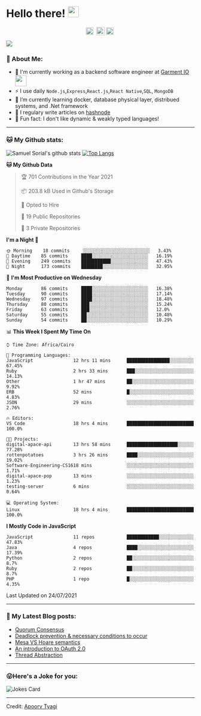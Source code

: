 # Hello there! <img src="https://github.com/TheDudeThatCode/TheDudeThatCode/blob/master/Assets/Hi.gif" width="29px">
<p align="center">
<a href="https://www.linkedin.com/in/samuel-sorial/" target="blank"><img align="center" src="https://cdn.jsdelivr.net/npm/simple-icons@3.0.1/icons/linkedin.svg" alt="samuel_linkedin" height="20" width="20" /></a>&nbsp;
<a href="https://stackoverflow.com/users/13089670/samuel-sorial"><img align="center" alt="Samuel Sorial stack over flow" width="22px" src="https://cdn.jsdelivr.net/npm/simple-icons@3.0.1/icons/stackoverflow.svg" /></a>
<a href="https://twitter.com/samolaaaa" target="blank"><img align="center" src="https://cdn.jsdelivr.net/npm/simple-icons@3.0.1/icons/twitter.svg" alt="samuel_twitter" height="20" width="20" /></a>&nbsp;
</p>


![](https://camo.githubusercontent.com/992babdffd8c74a1502de375fbdf7e4d54773242/68747470733a2f2f6d656469612e67697068792e636f6d2f6d656469612f53576f536b4e36447854737a71494b4571762f67697068792e676966)

### 🤵 About Me:
- 🏦 I'm currently working as a backend software engineer at [Garment IO](https://garment.io)
      <img src="https://media.giphy.com/media/WUlplcMpOCEmTGBtBW/giphy.gif" width="30">
- ⚡ I use daily ```Node.js```,```Express```,```React.js```,```React Native```,```SQL```, ```MongoDB```
- 🌱 I’m currently learning docker, database physical layer, distribued systems, and .Net framework
- 📝 I regulary write articles on [hashnode](https://samuelsorial.tech/)
- 🤔 Fun fact: I don't like dynamic & weakly typed languages!

---
### 🐱 My Github stats:
![Samuel Sorial's github stats](https://github-readme-stats.vercel.app/api?username=samuel-sorial&show_icons=true&title_color=ffc857&icon_color=8ac926&text_color=daf7dc&bg_color=151515&hide=["stars"])
[![Top Langs](https://github-readme-stats.vercel.app/api/top-langs/?username=samuel-sorial&layout=compact&text_color=daf7dc&bg_color=151515)](https://github.com/anuraghazra/github-readme-stats)

<!--START_SECTION:waka-->
**🐱 My Github Data** 

> 🏆 701 Contributions in the Year 2021
 > 
> 📦 203.8 kB Used in Github's Storage 
 > 
> 💼 Opted to Hire
 > 
> 📜 19 Public Repositories 
 > 
> 🔑 3 Private Repositories  
 > 
**I'm a Night 🦉** 

```text
🌞 Morning    18 commits     ░░░░░░░░░░░░░░░░░░░░░░░░░   3.43% 
🌆 Daytime    85 commits     ████░░░░░░░░░░░░░░░░░░░░░   16.19% 
🌃 Evening    249 commits    ███████████░░░░░░░░░░░░░░   47.43% 
🌙 Night      173 commits    ████████░░░░░░░░░░░░░░░░░   32.95%

```
📅 **I'm Most Productive on Wednesday** 

```text
Monday       86 commits     ████░░░░░░░░░░░░░░░░░░░░░   16.38% 
Tuesday      90 commits     ████░░░░░░░░░░░░░░░░░░░░░   17.14% 
Wednesday    97 commits     ████░░░░░░░░░░░░░░░░░░░░░   18.48% 
Thursday     80 commits     ███░░░░░░░░░░░░░░░░░░░░░░   15.24% 
Friday       63 commits     ███░░░░░░░░░░░░░░░░░░░░░░   12.0% 
Saturday     55 commits     ██░░░░░░░░░░░░░░░░░░░░░░░   10.48% 
Sunday       54 commits     ██░░░░░░░░░░░░░░░░░░░░░░░   10.29%

```


📊 **This Week I Spent My Time On** 

```text
⌚︎ Time Zone: Africa/Cairo

💬 Programming Languages: 
JavaScript               12 hrs 11 mins      ████████████████░░░░░░░░░   67.45% 
Ruby                     2 hrs 33 mins       ███░░░░░░░░░░░░░░░░░░░░░░   14.13% 
Other                    1 hr 47 mins        ██░░░░░░░░░░░░░░░░░░░░░░░   9.92% 
ERB                      52 mins             █░░░░░░░░░░░░░░░░░░░░░░░░   4.83% 
JSON                     29 mins             ░░░░░░░░░░░░░░░░░░░░░░░░░   2.76%

🔥 Editors: 
VS Code                  18 hrs 4 mins       █████████████████████████   100.0%

🐱‍💻 Projects: 
digital-apace-api        13 hrs 58 mins      ███████████████████░░░░░░   77.28% 
rottenpotatoes           3 hrs 26 mins       ████░░░░░░░░░░░░░░░░░░░░░   19.02% 
Software-Engineering-CS1618 mins             ░░░░░░░░░░░░░░░░░░░░░░░░░   1.71% 
digital-apace-pop        13 mins             ░░░░░░░░░░░░░░░░░░░░░░░░░   1.23% 
testing-server           6 mins              ░░░░░░░░░░░░░░░░░░░░░░░░░   0.64%

💻 Operating System: 
Linux                    18 hrs 4 mins       █████████████████████████   100.0%

```

**I Mostly Code in JavaScript** 

```text
JavaScript               11 repos            ████████████░░░░░░░░░░░░░   47.83% 
Java                     4 repos             ████░░░░░░░░░░░░░░░░░░░░░   17.39% 
Python                   2 repos             ██░░░░░░░░░░░░░░░░░░░░░░░   8.7% 
Ruby                     2 repos             ██░░░░░░░░░░░░░░░░░░░░░░░   8.7% 
PHP                      1 repo              █░░░░░░░░░░░░░░░░░░░░░░░░   4.35%

```



 Last Updated on 24/07/2021
<!--END_SECTION:waka-->

---

### 📕 My Latest Blog posts:
<!-- BLOG-POST-LIST:START -->
- [Quorum Consensus](https://samuelsorial.tech/quorum-consensus)
- [Deadlock prevention & necessary conditions to occur](https://samuelsorial.tech/deadlock-prevention-and-necessary-conditions-to-occur)
- [Mesa VS Hoare semantics](https://samuelsorial.tech/mesa-vs-hoare-semantics)
- [An introduction to OAuth 2.0](https://samuelsorial.tech/an-introduction-to-oauth-20)
- [Thread Abstraction](https://samuelsorial.tech/thread-abstraction)
<!-- BLOG-POST-LIST:END -->
---

### 😜Here's a Joke for you:
<img src="https://readme-jokes.vercel.app/api" alt="Jokes Card" />

----

Credit: [Apoorv Tyagi](https://github.com/ApoorvTyagi)

